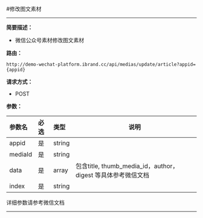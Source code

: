 
#修改图文素材
 ****

**简要描述：**


- 微信公众号素材修改图文素材



**路由：**

```
http://demo-wechat-platform.ibrand.cc/api/medias/update/article?appid={appid}

```
**请求方式：**
- POST

**参数：**

|参数名|必选|类型|说明|
|:----    |:---|:----- |-----   |
|appid |是  |string |  |
|mediaId |是  |string |  |
|data |是  | array |包含title, thumb_media_id，author，digest 等具体参考微信文档 |
|index |是  |string |  |

详细参数请参考微信文档

 ****




